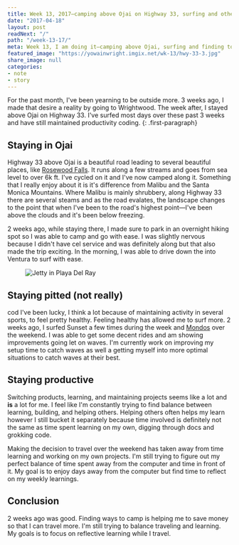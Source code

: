 ```yaml
---
title: Week 13, 2017—camping above Ojai on Highway 33, surfing and other things
date: "2017-04-18"
layout: post
readNext: "/"
path: "/week-13-17/"
meta: Week 13, I am doing it—camping above Ojai, surfing and finding to code.
featured_image: "https://yowainwright.imgix.net/wk-13/hwy-33-3.jpg"
share_image: null
categories:
- note
- story
---
```


For the past month, I've been yearning to be outside more. 3 weeks ago, I made that desire a reality by going to Wrightwood. The week after, I stayed above Ojai on Highway 33. I've surfed most days over these past 3 weeks and have still maintained productivity coding.
{: .first-paragraph}

## Staying in Ojai

Highway 33 above Ojai is a beautiful road leading to several beautiful places, like [Rosewood Falls](https://www.hikespeak.com/trails/rose-valley-falls-padres/). It runs along a few streams and goes from sea level to over 6k ft. I've cycled on it and I've now camped along it. Something that I really enjoy about it is it's difference from Malibu and the Santa Monica Mountains. Where Malibu is mainly shrubbery, along Highway 33 there are several steams and as the road evalates, the landscape changes to the point that when I've been to the road's highest point—I've been above the clouds and it's been below freezing.

2 weeks ago, while staying there, I made sure to park in an overnight hiking spot so I was able to camp and go with ease. I was slightly nervous because I didn't have cel service and was definitely along but that also made the trip exciting. In the morning, I was able to drive down the into Ventura to surf with ease. 

<figure>
  <img src="//yowainwright.imgix.net/wk-13/hwy-33.jpg?w=800&h=800&crop=focalpoint&auto=format" alt="Jetty in Playa Del Ray" />
</figure>

## Staying pitted (not really)
cod
I've been lucky, I think a lot because of maintaining activity in several sports, to feel pretty healthy. Feeling healthy has allowed me to surf more. 2 weeks ago, I surfed Sunset a few times during the week and [Mondos](https://www.wannasurf.com/spot/North_America/USA/California/Ventura/Mondos/) over the weekend. I was able to get some decent rides and am showing improvements going let on waves. I'm currently work on improving my setup time to catch waves as well a getting myself into more optimal situations to catch waves at their best. 

## Staying productive

Switching products, learning, and maintaining projects seems like a lot and **is** a lot for me. I feel like I'm constantly trying to find balance between learning, building, and helping others. Helping others often helps my learn however I still bucket it separately because time involved is definitely not the same as time spent learning on my own, digging through docs and grokking code. 

Making the decision to travel over the weekend has taken away from time learning and working on my own projects. I'm still trying to figure out my perfect balance of time spent away from the computer and time in front of it. My goal is to enjoy days away from the computer but find time to reflect on my weekly learnings. 

## Conclusion

2 weeks ago was good. Finding ways to camp is helping me to save money so that I can travel more. I'm still trying to balance traveling and learning. My goals is to focus on reflective learning while I travel. 
